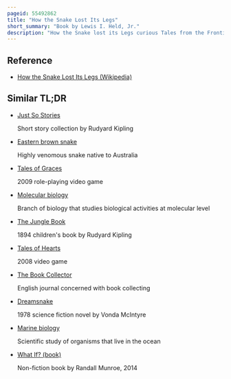 ```yaml
---
pageid: 55492862
title: "How the Snake Lost Its Legs"
short_summary: "Book by Lewis I. Held, Jr."
description: "How the Snake lost its Legs curious Tales from the Frontier of Evo-Devo is a 2014 Book on evolutionary developmental Biology by Lewis I. Held, Jr. The Title pays Homage to Rudyard Kipling's Just So Stories, but the 'Tales' are strictly scientific, explaining how a wide Range of Animal Features evolved, in molecular Detail. Other Biologists have praised the Book as both Accurate and accessible."
---
```


## Reference

- [How the Snake Lost Its Legs (Wikipedia)](https://en.wikipedia.org/?curid=55492862)

## Similar TL;DR

- [Just So Stories](/tldr/en/just-so-stories)

  Short story collection by Rudyard Kipling

- [Eastern brown snake](/tldr/en/eastern-brown-snake)

  Highly venomous snake native to Australia

- [Tales of Graces](/tldr/en/tales-of-graces)

  2009 role-playing video game

- [Molecular biology](/tldr/en/molecular-biology)

  Branch of biology that studies biological activities at molecular level

- [The Jungle Book](/tldr/en/the-jungle-book)

  1894 children's book by Rudyard Kipling

- [Tales of Hearts](/tldr/en/tales-of-hearts)

  2008 video game

- [The Book Collector](/tldr/en/the-book-collector)

  English journal concerned with book collecting

- [Dreamsnake](/tldr/en/dreamsnake)

  1978 science fiction novel by Vonda McIntyre

- [Marine biology](/tldr/en/marine-biology)

  Scientific study of organisms that live in the ocean

- [What If? (book)](/tldr/en/what-if-book)

  Non-fiction book by Randall Munroe, 2014
